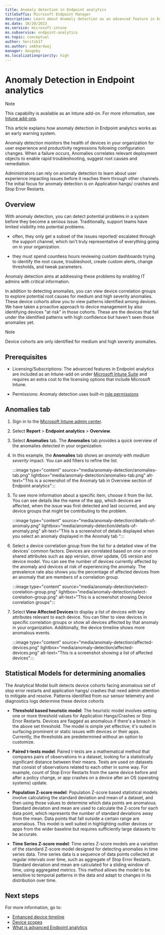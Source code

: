 ```yaml
---
title: Anomaly detection in Endpoint analytics
titleSuffix: Microsoft Endpoint Manager
description: Learn about Anomaly detection as an advanced feature in Endpoint analytics
ms.date: 10/20/2023
ms.service: microsoft-intune
ms.subservice: endpoint-analytics
ms.topic: conceptual
author: Smritib17
ms.author: smbhardwaj
manager: dougeby
ms.localizationpriority: high
---
```


# Anomaly Detection in Endpoint analytics

> [!NOTE]
> This capability is available as an Intune add-on. For more information, see [Intune add-ons](../intune-service/fundamentals/intune-add-ons.md).

This article explains how anomaly detection in Endpoint analytics works as an early warning system.

Anomaly detection monitors the health of devices in your organization for user experience and productivity regressions following configuration changes. When a failure occurs, Anomalies correlates relevant deployment objects to enable rapid troubleshooting, suggest root causes and remediation.

Administrators can rely on anomaly detection to learn about user experience impacting issues before it reaches them through other channels. The initial focus for anomaly detection is on Application hangs/ crashes and Stop Error Restarts.

## Overview

With anomaly detection, you can detect potential problems in a system before they become a serious issue. Traditionally, support teams have limited visibility into potential problems.

- often, they only get a subset of the issues reported/ escalated through the support channel, which isn't truly representative of everything going on in your organization.  

- they must spend countless hours reviewing custom dashboards trying to identify the root cause, troubleshoot, create custom alerts, change thresholds, and tweak parameters.  

Anomaly detection aims at addressing these problems by enabling IT admins with critical information.

In addition to detecting anomalies, you can view device correlation groups to explore potential root causes for medium and high severity anomalies. These device cohorts allow you to view patterns identified among devices. We have taken a proactive approach to device management by also identifying devices "at risk" in those cohorts. These are the devices that fall under the identified patterns with high confidence but haven't seen those anomalies yet.

> [!NOTE]
> Device cohorts are only identified for medium and high severity anomalies.

## Prerequisites

- Licensing/Subscriptions: The advanced features in Endpoint analytics are included as an Intune-add on under [Microsoft Intune Suite](../intune-service/fundamentals/intune-add-ons.md) and requires an extra cost to the licensing options that include Microsoft Intune.

- Permissions: Anomaly detection uses built-in [role permissions](overview.md#built-in-role-permissions)  

## Anomalies tab

1. Sign in to the [Microsoft Intune admin center](https://go.microsoft.com/fwlink/?linkid=2109431).
2. Select **Report** > **Endpoint analytics** > **Overview**.
3. Select **Anomalies** tab. The **Anomalies** tab provides a quick overview of the anomalies detected in your organization.
4. In this example, the **Anomalies** tab shows an *anomaly* with *medium severity* impact. You can add filters to refine the list.

   :::image type="content" source="media/anomaly-detection/anomalies-tab.png" lightbox="media/anomaly-detection/anomalies-tab.png" alt-text="This is a screenshot of the Anomaly tab in Overview section of Endpoint analytics":::

5. To see more information about a specific item, choose it from the list. You can see details like the name of the app, which devices are affected, when the issue was first detected and last occurred, and any device groups that might be contributing to the problem.

   :::image type="content" source="media/anomaly-detection/details-of-anomaly.png" lightbox="media/anomaly-detection/details-of-anomaly.png" alt-text="This is a screenshot of details displayed when you select an anomaly displayed in the Anomaly tab ":::

6. Select a device correlation group from the list for a detailed view of the devices' common factors. Devices are correlated based on one or more shared attributes such as app version, driver update, OS version and device model. You can see the number of devices currently affected by the anomaly and devices at risk of experiencing the anomaly. The prevalence rate also shows you the percentage of affected devices from an anomaly that are members of a correlation group.

   :::image type="content" source="media/anomaly-detection/select-corelation-group.png" lightbox="media/anomaly-detection/select-corelation-group.png" alt-text="This is a screenshot showing Device correlation groups":::

7. Select **View Affected Devices** to display a list of devices with key attributes relevant to each device. You can filter to view devices in specific correlation groups or show all devices affected by that anomaly in your organization. Additionally, the device timeline shows more anomalous events.

   :::image type="content" source="media/anomaly-detection/affected-devices.png" lightbox="media/anomaly-detection/affected-devices.png" alt-text="This is a screenshot showing a list of affected devices":::

## Statistical Models for determining anomalies

The Analytical Model built detects device cohorts facing anomalous set of stop error restarts and application hangs/ crashes that need admin attention to mitigate and resolve. Patterns identified from our sensor telemetry and diagnostics logs determine these device cohorts

- **Threshold based heuristic model**: The heuristic model involves setting one or more threshold values for Application Hangs/Crashes or Stop Error Restarts. Devices are flagged as anomalous if there's a breach in the above set threshold. The model is simple yet effective; it's suited in surfacing prominent or static issues with devices or their apps. Currently, the thresholds are predetermined without an option to customize.  

- **Paired t-tests model**: Paired t-tests are a mathematical method that compares pairs of observations in a dataset, looking for a statistically significant distance between their means. Tests are used on datasets that consist of observations related to each other in some way. For example, count of Stop Error Restarts from the same device before and after a policy change, or app crashes on a device after an OS (operating systems) update.  

- **Population Z-score model**: Population Z-score based statistical models involve calculating the standard deviation and mean of a dataset, and then using those values to determine which data points are anomalous.
Standard deviation and mean are used to calculate the Z-score for each data point, which represents the number of standard deviations away from the mean. Data points that fall outside a certain range are anomalous. This model is well suited in highlighting outlier devices or apps from the wider baseline but requires sufficiently large datasets to be accurate.

- **Time Series Z-score model**: Time series Z-score models are a variation of the standard Z-score model designed for detecting anomalies in time series data. Time series data is a sequence of data points collected at regular intervals over time, such as aggregate of Stop Error Restarts.
Standard deviation and mean are calculated for a sliding window of time, using aggregated metrics. This method allows the model to be sensitive to temporal patterns in the data and adapt to changes in its distribution over time.

## Next steps

For more information, go to:

- [Enhanced device timeline](enhanced-device-timeline.md)
- [Device scopes](device-scopes.md)
- [What is advanced Endpoint analytics](advanced-endpoint-analytics.md)  
